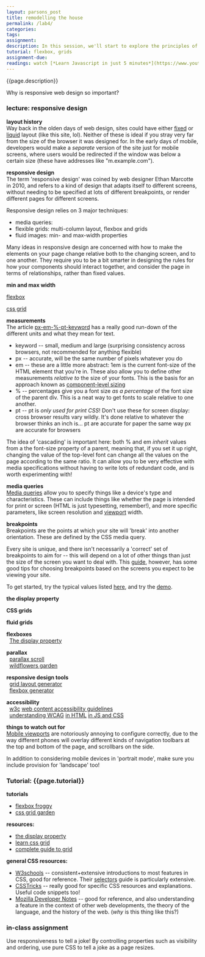 ```yaml
---  
layout: parsons_post  
title: remodelling the house
permalink: /lab4/  
categories:   
tags:  
assignment: 
description: In this session, we'll start to explore the principles of responsive web design, looking at way to change a site depending on the environment that displays it. 
tutorial: flexbox, grids
assignment-due: 
readings: watch [*Learn Javascript in just 5 minutes*](https://www.youtube.com/watch?v=c-I5S_zTwAc)
---  
```



{{page.description}}

Why is responsive web design so important?


### lecture: responsive design
 
**layout history**  
Way back in the olden days of web design, sites could have either [fixed](https://mdn.github.io/css-examples/learn/rwd/fixed-width.html) or [liquid](https://mdn.github.io/css-examples/learn/rwd/liquid-width.html) layout (like this site, lol). Neither of these is ideal if you stray very far from the size of the browser it was designed for. In the early days of mobile, developers would make a *separate* version of the site just for mobile screens, where users would be redirected if the window was below a certain size (these have addresses like "m.example.com").

**responsive design**  
The term 'responsive design' was coined by web designer Ethan Marcotte in 2010, and refers to a kind of design that adapts itself to different screens, without needing to be specified at lots of different breakpoints, or render different pages for different screens.

Responsive design relies on 3 major techniques:
* media queries: 
* flexible grids: multi-column layout, flexbox and grids
* fluid images: min- and max-width properties

Many ideas in responsive design are concerned with how to make the elements on your page change relative both to the changing screen, and to one another. They require you to be a bit smarter in designing the rules for how your components should interact together, and consider the page in terms of relationships, rather than fixed values.

**min and max width**

[flexbox](https://www.w3schools.com/css/css3_flexbox.asp)  

[css grid]()  


**measurements**  
The article [px-em-%-pt-keyword](https://css-tricks.com/css-font-size/) has a really good run-down of the different units and what they mean for text.  

* keyword -- small, medium and large (surprising consistency across browsers, not recommended for anything flexible)
* px -- accurate, will be the same number of pixels whatever you do
* em -- these are a little more abstract: 1em is the current font-size of the HTML element that you're in. These also allow you to define other measurements *relative to* the size of your fonts. This is the basis for an approach known as [component-level sizing](https://www.sitepoint.com/power-em-units-css/)
* % -- percentages give you a font size *as a percentage* of the font size of the parent div. This is a neat way to get fonts to scale relative to one another.
* pt -- pt is *only used for print CSS*! Don't use these for screen display: cross browser results vary wildly. It's done relative to whatever the browser thinks an inch is... pt are accurate for paper the same way px are accurate for browsers

The idea of 'cascading' is important here: both % and em *inherit* values from a the font-size property of a parent, meaning that, if you set it up right, changing the value of the top-level font can change all the values on the page according to the same ratio. It can allow you to be very effective with media specifications without having to write lots of redundant code, and is worth experimenting with!

**media queries**  
[Media queries](https://www.w3schools.com/css/css3_mediaqueries.asp) allow you to specify things like a device's type and characteristics. These can include things like whether the page is intended for print or screen (HTML is just typesetting, remember!), and more specific parameters, like screen resolution and [viewport](https://developer.mozilla.org/en-US/docs/Glossary/viewport) width.  

**breakpoints**  
Breakpoints are the points at which your site will 'break' into another orientation. These are defined by the CSS media query.

Every site is unique, and there isn't necessarily a 'correct' set of breakpoints to aim for -- this will depend on a lot of other things than just the size of the screen you want to deal with. This [guide](https://www.freecodecamp.org/news/the-100-correct-way-to-do-css-breakpoints-88d6a5ba1862/), however, has some good tips for choosing breakpoints based on the screens you expect to be viewing your site.  

To get started, try the typical values listed [here](https://www.w3schools.com/howto/howto_css_media_query_breakpoints.asp), and try the [demo](https://www.w3schools.com/howto/tryit.asp?filename=tryhow_css_mq_breakpoints).

**the display property**


**CSS grids**  


**fluid grids**  

**flexboxes**  
  [The display property](https://css-tricks.com/almanac/properties/d/display/)

**parallax**  
  [parallax scroll](https://www.w3schools.com/howto/howto_css_parallax.asp)  
  [wildflowers garden](http://wildflowers.garden/garden5.php)  

**responsive design tools**  
  [grid layout generator](https://css-grid-layout-generator.pw)  
  [flexbox generator](https://loading.io/flexbox/)  

**accessibility**  
  [w3c](https://www.w3.org/standards/webdesign/accessibility) [web content accessibility guidelines](https://www.w3.org/TR/WCAG21/)  
  [understanding WCAG](https://developer.mozilla.org/en-US/docs/Web/Accessibility/Understanding_WCAG) [in HTML](https://developer.mozilla.org/en-US/docs/Learn/Accessibility/HTML) [in JS and CSS](https://developer.mozilla.org/en-US/docs/Learn/Accessibility/CSS_and_JavaScripts)  

**things to watch out for**  
[Mobile viewports](https://css-tricks.com/the-trick-to-viewport-units-on-mobile/) are notoriously annoying to configure correctly, due to the way different phones will overlay different kinds of navigation toolbars at the top and bottom of the page, and scrollbars on the side. 

In addition to considering mobile devices in 'portrait mode', make sure you include provision for 'landscape' too!

### Tutorial: {{page.tutorial}}

**tutorials**  
* [flexbox froggy](http://flexboxfroggy.com)
* [css grid garden](https://cssgridgarden.com)

**resources:**
* [the display property](https://css-tricks.com/almanac/properties/d/display/)  
* [learn css grid](https://learncssgrid.com)  
* [complete guide to grid](https://css-tricks.com/snippets/css/complete-guide-grid/)  

**general CSS resources:**
* [W3schools](https://www.w3schools.com/css) -- consistent+extensive introductions to most features in CSS, good for reference. Their [selectors](https://www.w3schools.com/css) guide is particularly extensive.  
* [CSSTricks](https://css-tricks.com) -- really good for specific CSS resources and explanations. Useful code snippets too!  
* [Mozilla Developer Notes](https://developer.mozilla.org/en-US/docs/Web/CSS) -- good for reference, and also understanding a feature in the context of other web developments, the theory of the language, and the history of the web. (*why* is this thing like this?)

### in-class assignment
Use responsiveness to tell a joke! By controlling properties such as visibility and ordering, use pure CSS to tell a joke as a page resizes.